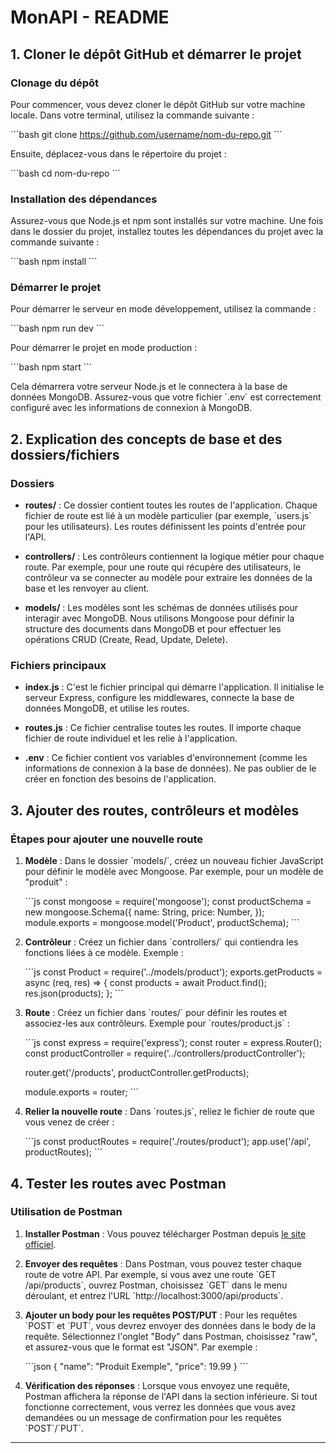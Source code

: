
# MonAPI - README

## 1. Cloner le dépôt GitHub et démarrer le projet

### Clonage du dépôt
Pour commencer, vous devez cloner le dépôt GitHub sur votre machine locale. Dans votre terminal, utilisez la commande suivante :

\`\`\`bash
git clone https://github.com/username/nom-du-repo.git
\`\`\`

Ensuite, déplacez-vous dans le répertoire du projet :

\`\`\`bash
cd nom-du-repo
\`\`\`

### Installation des dépendances
Assurez-vous que Node.js et npm sont installés sur votre machine. Une fois dans le dossier du projet, installez toutes les dépendances du projet avec la commande suivante :

\`\`\`bash
npm install
\`\`\`

### Démarrer le projet
Pour démarrer le serveur en mode développement, utilisez la commande :

\`\`\`bash
npm run dev
\`\`\`

Pour démarrer le projet en mode production :

\`\`\`bash
npm start
\`\`\`

Cela démarrera votre serveur Node.js et le connectera à la base de données MongoDB. Assurez-vous que votre fichier \`.env\` est correctement configuré avec les informations de connexion à MongoDB.

## 2. Explication des concepts de base et des dossiers/fichiers

### Dossiers

- **routes/** : Ce dossier contient toutes les routes de l'application. Chaque fichier de route est lié à un modèle particulier (par exemple, \`users.js\` pour les utilisateurs). Les routes définissent les points d'entrée pour l'API.

- **controllers/** : Les contrôleurs contiennent la logique métier pour chaque route. Par exemple, pour une route qui récupère des utilisateurs, le contrôleur va se connecter au modèle pour extraire les données de la base et les renvoyer au client.

- **models/** : Les modèles sont les schémas de données utilisés pour interagir avec MongoDB. Nous utilisons Mongoose pour définir la structure des documents dans MongoDB et pour effectuer les opérations CRUD (Create, Read, Update, Delete).

### Fichiers principaux

- **index.js** : C'est le fichier principal qui démarre l'application. Il initialise le serveur Express, configure les middlewares, connecte la base de données MongoDB, et utilise les routes.

- **routes.js** : Ce fichier centralise toutes les routes. Il importe chaque fichier de route individuel et les relie à l'application.

- **.env** : Ce fichier contient vos variables d'environnement (comme les informations de connexion à la base de données). Ne pas oublier de le créer en fonction des besoins de l'application.

## 3. Ajouter des routes, contrôleurs et modèles

### Étapes pour ajouter une nouvelle route
1. **Modèle** : Dans le dossier \`models/\`, créez un nouveau fichier JavaScript pour définir le modèle avec Mongoose. Par exemple, pour un modèle de "produit" :
   
   \`\`\`js
   const mongoose = require('mongoose');
   const productSchema = new mongoose.Schema({
     name: String,
     price: Number,
   });
   module.exports = mongoose.model('Product', productSchema);
   \`\`\`

2. **Contrôleur** : Créez un fichier dans \`controllers/\` qui contiendra les fonctions liées à ce modèle. Exemple :

   \`\`\`js
   const Product = require('../models/product');
   exports.getProducts = async (req, res) => {
     const products = await Product.find();
     res.json(products);
   };
   \`\`\`

3. **Route** : Créez un fichier dans \`routes/\` pour définir les routes et associez-les aux contrôleurs. Exemple pour \`routes/product.js\` :

   \`\`\`js
   const express = require('express');
   const router = express.Router();
   const productController = require('../controllers/productController');
   
   router.get('/products', productController.getProducts);
   
   module.exports = router;
   \`\`\`

4. **Relier la nouvelle route** : Dans \`routes.js\`, reliez le fichier de route que vous venez de créer :

   \`\`\`js
   const productRoutes = require('./routes/product');
   app.use('/api', productRoutes);
   \`\`\`

## 4. Tester les routes avec Postman

### Utilisation de Postman

1. **Installer Postman** : Vous pouvez télécharger Postman depuis [le site officiel](https://www.postman.com/downloads/).

2. **Envoyer des requêtes** : Dans Postman, vous pouvez tester chaque route de votre API. Par exemple, si vous avez une route \`GET /api/products\`, ouvrez Postman, choisissez \`GET\` dans le menu déroulant, et entrez l'URL \`http://localhost:3000/api/products\`.

3. **Ajouter un body pour les requêtes POST/PUT** : Pour les requêtes \`POST\` et \`PUT\`, vous devrez envoyer des données dans le body de la requête. Sélectionnez l'onglet "Body" dans Postman, choisissez "raw", et assurez-vous que le format est "JSON". Par exemple :

   \`\`\`json
   {
     "name": "Produit Exemple",
     "price": 19.99
   }
   \`\`\`

4. **Vérification des réponses** : Lorsque vous envoyez une requête, Postman affichera la réponse de l'API dans la section inférieure. Si tout fonctionne correctement, vous verrez les données que vous avez demandées ou un message de confirmation pour les requêtes \`POST\`/\`PUT\`.

---